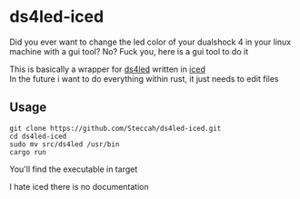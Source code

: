 # ds4led-iced
Did you ever want to change the led color of your dualshock 4 in your linux machine with a gui tool? No? Fuck you, here is a gui tool to do it

This is basically a wrapper for [ds4led](https://gist.github.com/jacobmischka/7f96f3fddf93dbe21db2) written in [iced](https://iced.rs/) <br>
In the future i want to do everything within rust, it just needs to edit files

## Usage
```
git clone https://github.com/Steccah/ds4led-iced.git
cd ds4led-iced
sudo mv src/ds4led /usr/bin
cargo run
```
You'll find the executable in target

I hate iced there is no documentation
